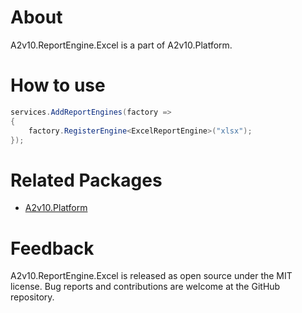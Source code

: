 ﻿# About

A2v10.ReportEngine.Excel is a part of A2v10.Platform.


# How to use

```csharp
services.AddReportEngines(factory =>
{
    factory.RegisterEngine<ExcelReportEngine>("xlsx");
});
```

# Related Packages

* [A2v10.Platform](https://www.nuget.org/packages/A2v10.Platform)

# Feedback

A2v10.ReportEngine.Excel is released as open source under the MIT license.
Bug reports and contributions are welcome at the GitHub repository.
